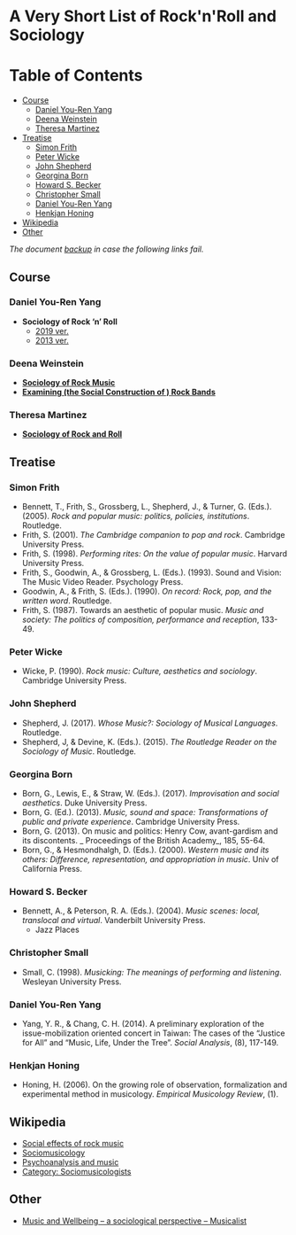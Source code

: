 # A Very Short List of Rock'n'Roll and Sociology

Table of Contents
=================

- [Course](#course)
	- [Daniel You-Ren Yang](#daniel-you-ren-yang)
	- [Deena Weinstein](#deena-weinstein)
	- [Theresa Martinez](#theresa-martinez)
- [Treatise](#treatise)
	- [Simon Frith](#simon-frith)
	- [Peter Wicke](#peter-wicke)
	- [John Shepherd](#john-shepherd)
	- [Georgina Born](#georgina-born)
	- [Howard S. Becker](#howard-s-becker)	
	- [Christopher Small](#christopher-small)	
	- [Daniel You-Ren Yang](#daniel-you-ren-yang)	
	- [Henkjan Honing](#henkjan-honing)	
- [Wikipedia](#wikipedia)
- [Other](#other)

_The document [backup](https://github.com/DeSociologue/A-Very-Short-List-of-Rock-Music-Sociology/tree/master/Files) in case the following links fail._

## Course
### Daniel You-Ren Yang
- **Sociology of Rock ‘n’ Roll**
	- [2019 ver.](http://teacher.thu.edu.tw/102/teac2_desc/outline4/print_outline.php?setyear=108&setterm=1&curr_code=3193&ss_sysid=otr) 
	- [2013 ver.](https://soc.thu.edu.tw/courses/u101-2.files/5053.pdf)

### Deena Weinstein
- **[Sociology of Rock Music](https://condor.depaul.edu/~dweinste/rock/)**
- **[Examining (the Social Construction of ) Rock Bands](https://condor.depaul.edu/~dweinste/rockbands/)**

### Theresa Martinez
- **[Sociology of Rock and Roll](https://soc.utah.edu/courses1/syllabi/spring-2013/martinez-3041-001-soc-of-rock-and-roll-Sp13-web.pdf)**

## Treatise
### Simon Frith
- Bennett, T., Frith, S., Grossberg, L., Shepherd, J., & Turner, G. (Eds.). (2005). _Rock and popular music: politics, policies, institutions_. Routledge. 
- Frith, S. (2001). _The Cambridge companion to pop and rock_. Cambridge University Press.
- Frith, S. (1998). _Performing rites: On the value of popular music_. Harvard University Press.
- Frith, S., Goodwin, A., & Grossberg, L. (Eds.). (1993). Sound and Vision: The Music Video Reader. Psychology Press.
- Goodwin, A., & Frith, S. (Eds.). (1990). _On record: Rock, pop, and the written word_. Routledge. 
- Frith, S. (1987). Towards an aesthetic of popular music. _Music and society: The politics of composition, performance and reception_, 133-49. 

### Peter Wicke
- Wicke, P. (1990). _Rock music: Culture, aesthetics and sociology_. Cambridge University Press. 

### John Shepherd
- Shepherd, J. (2017). _Whose Music?: Sociology of Musical Languages_. Routledge.
- Shepherd, J, & Devine, K. (Eds.). (2015). _The Routledge Reader on the Sociology of Music_. Routledge.

### Georgina Born
- Born, G., Lewis, E., & Straw, W. (Eds.). (2017). _Improvisation and social aesthetics_. Duke University Press.
- Born, G. (Ed.). (2013). _Music, sound and space: Transformations of public and private experience_. Cambridge University Press. 
- Born, G. (2013). On music and politics: Henry Cow, avant-gardism and its discontents. _ Proceedings of the British Academy_, 185, 55-64. 
- Born, G., & Hesmondhalgh, D. (Eds.). (2000). _Western music and its others: Difference, representation, and appropriation in music_. Univ of California Press. 

### Howard S. Becker
- Bennett, A., & Peterson, R. A. (Eds.). (2004). _Music scenes: local, translocal and virtual_. Vanderbilt University Press.
	- Jazz Places 

### Christopher Small
- Small, C. (1998). _Musicking: The meanings of performing and listening_. Wesleyan University Press. 

### Daniel You-Ren Yang
- Yang, Y. R., & Chang, C. H. (2014). A preliminary exploration of the issue-mobilization oriented concert in Taiwan: The cases of the “Justice for All” and “Music, Life, Under the Tree”. _Social Analysis_, (8), 117-149.

### Henkjan Honing
- Honing, H. (2006). On the growing role of observation, formalization and experimental method in musicology. _Empirical Musicology Review_, (1).

## Wikipedia
- [Social effects of rock music](https://en.wikipedia.org/wiki/Social_effects_of_rock_music)
- [Sociomusicology](https://en.wikipedia.org/wiki/Sociomusicology)
- [Psychoanalysis and music](https://en.wikipedia.org/wiki/Psychoanalysis_and_music)
- [Category: Sociomusicologists](https://en.wikipedia.org/wiki/Category:Sociomusicologists)

## Other
- [Music and Wellbeing – a sociological perspective – Musicalist](https://musicalist.hypotheses.org/428)
